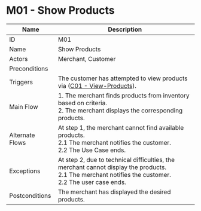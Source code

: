 # M01 - Show Products

| Name | Description|
| -----| -----------|
|ID | M01|
|Name| Show Products|
|Actors| Merchant, Customer|
|Preconditions| |
|Triggers| The customer has attempted to view products via ([C01 - View-Products](../customer/C01-View-Products.md)).|
|Main Flow| 1. The merchant finds products from inventory based on criteria.<br/> 2. The merchant displays the corresponding products.|
|Alternate Flows| At step 1, the merchant cannot find available products.<br/>2.1 The merchant notifies the customer.<br/>2.2 The Use Case ends.|
|Exceptions| At step 2, due to technical difficulties, the merchant cannot display the products.<br/>2.1 The merchant notifies the customer.<br/>2.2 The user case ends.|
|Postconditions| The merchant has displayed the desired products.|
